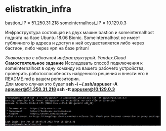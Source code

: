 # elistratkin_infra

bastion_IP = 51.250.31.218
someinternalhost_IP = 10.129.0.3

Инфраструктура состоящая из двух машин bastion и someinternalhost поднята на базе Ubuntu 18.06 Bionic. Someinternalhost не имеет публичного ip адреса и доступ к ней осуществляется либо через бастион, либо через vpn на базе pritunl

*Знакомство с облачной инфраструктурой. Yandex.Cloud*
**Самостоятельное задание**
Исследовать способ подключения к someinternalhost в одну команду из вашего рабочего устройства, проверить работоспособность найденного решения и внести его в README.md в вашем репозитории.<br>
Для моего случая это будет <strong>ssh -i ~/.ssh/appuser -A appuser@51.250.31.218 ssh -tt appuser@10.129.0.3</strong>

![Подключение с локальной машины в одну команду](./connect_by_one_command.jpg)<br>
